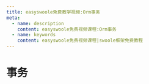 ```yaml
---
title: easyswoole免费教学视频:Orm事务
meta:
  - name: description
    content: easyswoole免费视频课程:Orm事务
  - name: keywords
    content: easyswoole免费视频课程|swoole框架免费教程
---
```

# 事务
<script type="text/javascript" src="/Js/Ckplayer/ckplayer.js"></script>
<div class="video" style="width: 50rem;height: 30rem;"></div>
<script type="text/javascript">
    var videoObject = {
    		container: '.video',
    		variable: 'player',
    		video:'http://easyswoole.oss-cn-shenzhen.aliyuncs.com/es-orm/11.%E4%BA%8B%E5%8A%A1.mp4'
    	};
    var player=new ckplayer(videoObject);
</script>
